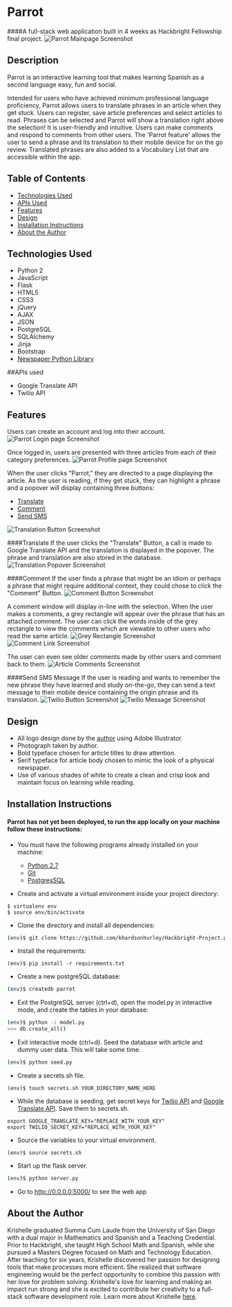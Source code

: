 # Parrot

####A full-stack web application built in 4 weeks as Hackbright Fellowship final project.
<img src="/static/img/Screenshots/HomePage.png" alt="Parrot Mainpage Screenshot"/>

## Description
Parrot is an interactive learning tool that makes learning Spanish as a second language easy, fun and social.

Intended for users who have achieved minimum professional language proficiency, Parrot allows users to translate phrases in an article when they get stuck. Users can register, save article preferences and select articles to read. Phrases can be selected and Parrot will show a translation right above the selection! It is user-friendly and intuitive. Users can make comments and respond to comments from other users. The 'Parrot feature' allows the user to send a phrase and its translation to their mobile device for on the go review. Translated phrases are also added to a Vocabulary List that are accessible within the app.

## Table of Contents
* [Technologies Used](#technologiesused)
* [APIs Used](#apisused)
* [Features](#features)
* [Design](#design)
* [Installation Instructions](#installation)
* [About the Author](#author)

## <a name="technologiesused"></a>Technologies Used
* Python 2
* JavaScript
* Flask
* HTML5
* CSS3
* jQuery
* AJAX
* JSON
* PostgreSQL
* SQLAlchemy
* Jinja 
* Bootstrap 
* [Newspaper Python Library](https://pypi.python.org/pypi/newspaper)

##<a name="apisused"></a>APIs used
* Google Translate API
* Twilio API

## Features
Users can create an account and log into their account.
<img src="/static/img/Screenshots/LoginPage.png" alt="Parrot Login page Screenshot"/>

Once logged in, users are presented with three articles from each of their category preferences.
<img src="/static/img/Screenshots/ProfilePage.png" alt="Parrot Profile page Screenshot"/>

<!-- If the user does not like the articles provided, they may chose to see more from that category.  -->

When the user clicks "Parrot," they are directed to a page displaying the article. As the user is reading, if they get stuck, they can highlight a phrase and a popover will display containing three buttons:
* [Translate](#translate)
* [Comment](#comment)
* [Send SMS](#twilio)
<img src="/static/img/Screenshots/TranslationButton.png" alt="Translation Button Screenshot"/>

####<a name="translate"></a>Translate
If the user clicks the "Translate" Button, a call is made to Google Translate API and the translation is displayed in the popover. The phrase and translation are also stored in the database.
<img src="/static/img/Screenshots/TranslationPopover.png" alt="Translation Popover Screenshot"/>

####<a name="comment"></a>Comment
If the user finds a phrase that might be an idiom or perhaps a phrase that might require additional context, they could chose to click the "Comment" Button. 
<img src="/static/img/Screenshots/CommentButton.png" alt="Comment Button Screenshot"/>

A comment window will display in-line with the selection. When the user makes a comments, a grey rectangle will appear over the phrase that has an attached comment. The user can click the words inside of the grey rectangle to view the comments which are viewable to other users who read the same article. 
<img src="/static/img/Screenshots/CommentLink.png" alt="Grey Rectangle Screenshot"/> 
<img src="/static/img/Screenshots/CommentLinkWindow.png" alt="Comment Link Screenshot"/>

The user can even see older comments made by other users and comment back to them. 
<img src="/static/img/Screenshots/ArticleComments.png" alt="Article Comments Screenshot"/>

####<a name="twilio"></a>Send SMS Message
If the user is reading and wants to remember the new phrase they have learned and study on-the-go, they can send a text message to their mobile device containing the origin phrase and its translation. 
<img src="/static/img/Screenshots/TwilioButton.png" alt="Twilio Button Screenshot"/>
<img src="/static/img/Screenshots/TwilioMessage.png" alt="Twilio Message Screenshot"/>

## <a name="design"></a>Design
* All logo design done by the [author](https://www.linkedin.com/in/khardsonhurley) using Adobe Illustrator.
* Photograph taken by author.
* Bold typeface chosen for article titles to draw attention.
* Serif typeface for article body chosen to mimic the look of a physical newspaper. 
* Use of various shades of white to create a clean and crisp look and maintain focus on learning while reading.

## <a name="installation"></a>Installation Instructions
#### Parrot has not yet been deployed, to run the app locally on your machine follow these instructions:

* You must have the following programs already installed on your machine:
    * [Python 2.7](https://www.python.org/downloads/)
    * [Git](https://git-scm.com/book/en/v2/Getting-Started-Installing-Git)
    * [PostgresSQL](https://www.postgresql.org/download/)

* Create and activate a virtual environment inside your project directory:
```
$ virtualenv env
$ source env/bin/activate
```
* Clone the directory and install all dependencies:
```bash
(env)$ git clone https://github.com/khardsonhurley/Hackbright-Project.git
```
* Install the requirements:
```
(env)$ pip install -r requirements.txt
```
* Create a new postgreSQL database:
```bash    
(env)$ createdb parrot
```
* Exit the PostgreSQL server (ctrl+d), open the model.py in interactive mode, and create the tables in your database:
```bash
(env)$ python -i model.py
>>> db.create_all()
```
* Exit interactive mode (ctrl+d). Seed the database with article and dummy user data. This will take some time.
```bash
(env)$ python seed.py
```
* Create a secrets.sh file. 
```
(env)$ touch secrets.sh YOUR_DIRECTORY_NAME_HERE
```
* While the database is seeding, get secret keys for [Twilio API](https://www.twilio.com/) and [Google Translate API](https://cloud.google.com/translate/docs/). Save them to secrets.sh.

```
export GOOGLE_TRANSLATE_KEY="REPLACE_WITH_YOUR_KEY"  
export TWILIO_SECRET_KEY="REPLACE_WITH_YOUR_KEY"  
```
* Source the variables to your virtual environment.
```
(env)$ source secrets.sh
```
*  Start up the flask server.
```bash
(env)$ python server.py
```
* Go to http://0.0.0.0:5000/ to see the web app

## <a name="author"></a>About the Author

Krishelle graduated Summa Cum Laude from the University of San Diego with a dual major in Mathematics and Spanish and a Teaching Credential. Prior to Hackbright, she taught High School Math and Spanish, while she pursued a Masters Degree focused on Math and Technology Education. After teaching for six years, Krishelle discovered her passion for designing tools that make processes more efficient. She realized that software engineering would be the perfect opportunity to combine this passion with her love for problem solving. Krishelle's love for learning and making an impact run strong and she is excited to contribute her creativity to a full-stack software development role. Learn more about Krishelle [here](https://www.linkedin.com/in/khardsonhurley). 











